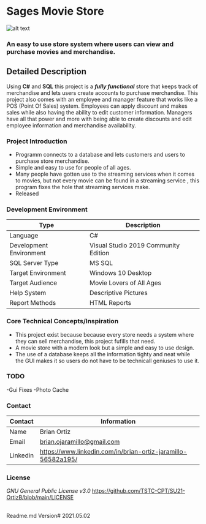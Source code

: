 # Sages Movie Store
![alt text](https://github.com/TSTC-CPT/SU21-OrtizB/blob/main/Images/Logo_SMS.gif "Sage's Movie Shop Logo")
### An easy to use store system where users can view and purchase movies and merchandise.

## Detailed Description

Using **C#** and **SQL** this project is a _**fully functional**_ store that keeps track of merchandise and lets users create accounts to purchase merchandise.
This project also comes with an employee and manager feature that works like a POS (Point Of Sales) system. Employees can apply discount and makes sales while also
having the ability to edit customer information. Managers have all that power and more with being able to create discounts and edit employee information and merchandise availability. 

### Project Introduction  

- Programm connects to a database and lets customers and users to purchase store merchandise. 
- Simple and easy to use for people of all ages. 
- Many people have gotten use to the streaming services when it comes to movies, but not every movie can be found in a streaming service , this program fixes the hole that streaming services make.
- Released

### Development Environment

Type | Description
-----|-------------
Language | C#
Development Environment | Visual Studio 2019 Community Edition
SQL Server Type | MS SQL
Target Environment | Windows 10 Desktop
Target Audience | Movie Lovers of All Ages
Help System | Descriptive Pictures 
Report Methods | HTML Reports

### Core Technical Concepts/Inspiration

- This project exist because because every store needs a system where they can sell merchandise, this project fufills that need.
- A movie store with a modern look but a simple and easy to use design. 
- The use of a database keeps all the information tighty and neat while the GUI makes it so users do not have to be technicall geniuses to use it.

### TODO
-Gui Fixes
-Photo Cache

### Contact

Contact | Information
--------|------
Name | Brian Ortiz
Email | brian.ojaramillo@gmail.com
Linkedin | https://www.linkedin.com/in/brian-ortiz-jaramillo-56582a195/

### License

*GNU General Public License v3.0*
https://github.com/TSTC-CPT/SU21-OrtizB/blob/main/LICENSE



<br> Readme.md Version# 2021.05.02<br/>
